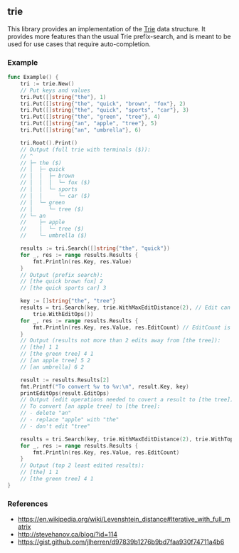 ## trie

This library provides an implementation of the [Trie](https://en.wikipedia.org/wiki/Trie) data structure. It provides more features than the usual Trie prefix-search, and is meant to be used for use cases that require auto-completion.

### Example

```go
func Example() {
	tri := trie.New()
	// Put keys and values
	tri.Put([]string{"the"}, 1)
	tri.Put([]string{"the", "quick", "brown", "fox"}, 2)
	tri.Put([]string{"the", "quick", "sports", "car"}, 3)
	tri.Put([]string{"the", "green", "tree"}, 4)
	tri.Put([]string{"an", "apple", "tree"}, 5)
	tri.Put([]string{"an", "umbrella"}, 6)

	tri.Root().Print()
	// Output (full trie with terminals ($)):
	// ^
	// ├─ the ($)
	// │  ├─ quick
	// │  │  ├─ brown
	// │  │  │  └─ fox ($)
	// │  │  └─ sports
	// │  │     └─ car ($)
	// │  └─ green
	// │     └─ tree ($)
	// └─ an
	//    ├─ apple
	//    │  └─ tree ($)
	//    └─ umbrella ($)

	results := tri.Search([]string{"the", "quick"})
	for _, res := range results.Results {
		fmt.Println(res.Key, res.Value)
	}
	// Output (prefix search):
	// [the quick brown fox] 2
	// [the quick sports car] 3

	key := []string{"the", "tree"}
	results = tri.Search(key, trie.WithMaxEditDistance(2), // Edit can be insert, delete, replace
		trie.WithEditOps())
	for _, res := range results.Results {
		fmt.Println(res.Key, res.Value, res.EditCount) // EditCount is number of edits
	}
	// Output (results not more than 2 edits away from [the tree]):
	// [the] 1 1
	// [the green tree] 4 1
	// [an apple tree] 5 2
	// [an umbrella] 6 2

	result := results.Results[2]
	fmt.Printf("To convert %v to %v:\n", result.Key, key)
	printEditOps(result.EditOps)
	// Output (edit operations needed to covert a result to [the tree]):
	// To convert [an apple tree] to [the tree]:
	// - delete "an"
	// - replace "apple" with "the"
	// - don't edit "tree"

	results = tri.Search(key, trie.WithMaxEditDistance(2), trie.WithTopKLeastEdited(2))
	for _, res := range results.Results {
		fmt.Println(res.Key, res.Value, res.EditCount)
	}
	// Output (top 2 least edited results):
	// [the] 1 1
	// [the green tree] 4 1
}
```

### References

* https://en.wikipedia.org/wiki/Levenshtein_distance#Iterative_with_full_matrix
* http://stevehanov.ca/blog/?id=114
* https://gist.github.com/jlherren/d97839b1276b9bd7faa930f74711a4b6
